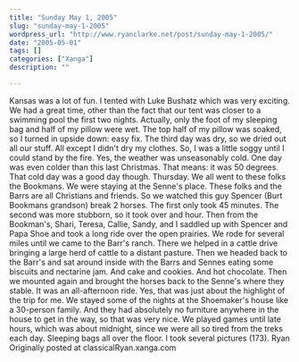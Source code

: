 ```yaml
---
title: "Sunday May 1, 2005"
slug: "sunday-may-1-2005"
wordpress_url: "http://www.ryanclarke.net/post/sunday-may-1-2005/"
date: "2005-05-01"
tags: []
categories: ["Xanga"]
description: ""

---
```


Kansas was a lot of fun.
 I tented with Luke Bushatz which was very exciting. We had a great time, other than the fact that our tent was closer to a swimming pool the first two nights. Actually, only the foot of my sleeping bag and half of my pillow were wet. The top half of my pillow was soaked, so I turned in upside down: easy fix. The third day was dry, so we dried out all our stuff. All except I didn't dry my clothes. So, I was a little soggy until I could stand by the fire. Yes, the weather was unseasonably cold. One day was even colder than this last Christmas. That means: it was 50 degrees.
 That cold day was a good day though. Thursday. We all went to these folks the Bookmans. We were staying at the Senne's place. These folks and the Barrs are all Christians and friends. So we watched this guy Spencer (Burt Bookmans grandson) break 2 horses. The first only took 45 minutes. The second was more stubborn, so it took over and hour. Then from the Bookman's, Shari, Teresa, Callie, Sandy, and I saddled up with Spencer and Papa Shoe and took a long ride over the open prairies. We rode for several miles until we came to the Barr's ranch. There we helped in a cattle drive bringing a large herd of cattle to a distant pasture. Then we headed back to the Barr's and sat around inside with the Barrs and Sennes eating some biscuits and nectarine jam. And cake and cookies. And hot chocolate. Then we mounted again and brought the horses back to the Senne's where they stable. It was an all-afternoon ride. Yes, that was just about the highlight of the trip for me.
 We stayed some of the nights at the Shoemaker's house like a 30-person family. And they had absolutely no furniture anywhere in the house to get in the way, so that was very nice. We played games until late hours, which was about midnight, since we were all so tired from the treks each day. Sleeping bags all over the floor.
 I took several pictures (173).
 Ryan
Originally posted at classicalRyan.xanga.com
